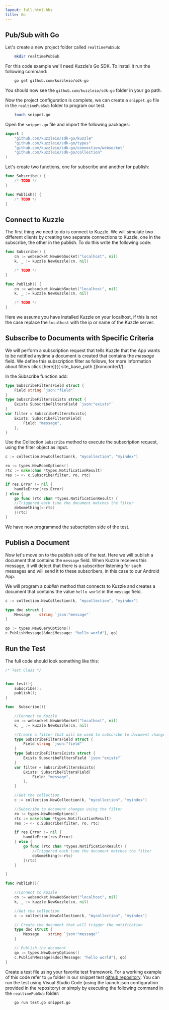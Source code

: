 ```yaml
---
layout: full.html.hbs
title: Go
---
```



## Pub/Sub with Go

Let's create a new project folder called `realtimePubSub`:


```bash
    mkdir realtimePubSub
```

For this code example we'll need Kuzzle's Go SDK. To install it run the following command:


```bash
    go get github.com/kuzzleio/sdk-go
```

You should now see the `github.com/kuzzleio/sdk-go` folder in your go path.

Now the project configuration is complete, we can create a `snippet.go` file in the `realtimePubSub` folder to program our test.

```bash
    touch snippet.go
```

Open the `snippet.go` file and import the following packages:

```Go
import (
    "github.com/kuzzleio/sdk-go/kuzzle"
    "github.com/kuzzleio/sdk-go/types"
    "github.com/kuzzleio/sdk-go/connection/websocket"
    "github.com/kuzzleio/sdk-go/collection"
)
```

Let's create two functions, one for subscribe and another for publish:

```Go
func Subscribe() {
    /* TODO */
}

func Publish() {
    /* TODO */
}
```


## Connect to Kuzzle

The first thing we need to do is connect to Kuzzle. We will simulate two different clients by creating two separate connections to Kuzzle, one in the subscribe, the other in the publish. To do this write the following code:

```Go
func Subscribe() {
    cn := websocket.NewWebSocket("localhost", nil)
    k, _ := kuzzle.NewKuzzle(cn, nil)

    /* TODO */
}

func Publish() {
    cn := websocket.NewWebSocket("localhost", nil)
    k, _ := kuzzle.NewKuzzle(cn, nil)

    /* TODO */
}
```

Here we assume you have installed Kuzzle on your localhost, if this is not the case replace the `localhost` with the ip or name of the Kuzzle server.

## Subscribe to Documents with Specific Criteria


We will perform a subscription request that tells Kuzzle that the App wants to be notified anytime a document is created that contains the *message* field. We define this subscription filter as follows, for more information about filters click [here]({{ site_base_path }}koncorde/1/):

In the Subscribe function add:

```Go
type SubscribeFiltersField struct {
    Field string `json:"field"`
}
type SubscribeFiltersExists struct {
    Exists SubscribeFiltersField `json:"exists"`
}
var filter = SubscribeFiltersExists{
    Exists: SubscribeFiltersField{
        Field: "message",
    },
}
```

Use the Collection `Subscribe` method to execute the subscription request, using the filter object as input.

```Go
c := collection.NewCollection(k, "mycollection", "myindex")

ro := types.NewRoomOptions()
rtc := make(chan *types.NotificationResult)
res := <- c.Subscribe(filter, ro, rtc)

if res.Error != nil {
    handleError(res.Error)
} else {
    go func (rtc chan *types.NotificationResult) {
    //Triggered each time the document matches the filter
    doSomething(<-rtc)
    }(rtc)
}
```

We have now programmed the subscription side of the test.


## Publish a Document

Now let's move on to the publish side of the test. Here we will publish a document that contains the `message` field. When Kuzzle receives this message, it will detect that there is a subscriber listening for such messages and will send it to these subscribers, in this case to our Android App.

We will program a *publish* method that connects to Kuzzle and creates a document that contains the value `hello world` in the `message` field.


```Go
c := collection.NewCollection(k, "mycollection", "myindex")

type doc struct {
    Message    string `json:"message"`
}

qo := types.NewQueryOptions()
c.PublishMessage(&doc{Message: "hello world"}, qo)
```


## Run the Test

The full code should look something like this:

```Go
/* Test Class */


func test(){
    subscribe();
    publish();
}

func  Subscribe(){

    //Connect to Kuzzle
    cn := websocket.NewWebSocket("localhost", nil)
    k, _ := kuzzle.NewKuzzle(cn, nil)

    //Create a filter that will be used to subscribe to document changes
    type SubscribeFiltersField struct {
        Field string `json:"field"`
    }
    type SubscribeFiltersExists struct {
        Exists SubscribeFiltersField `json:"exists"`
    }
    var filter = SubscribeFiltersExists{
        Exists: SubscribeFiltersField{
            Field: "message",
        },
    }

    //Get the collection
    c := collection.NewCollection(k, "mycollection", "myindex")

    //Subscribe to document changes using the filter
    ro := types.NewRoomOptions()
    rtc := make(chan *types.NotificationResult)
    res := <- c.Subscribe(filter, ro, rtc)

    if res.Error != nil {
        handleError(res.Error)
    } else {
        go func (rtc chan *types.NotificationResult) {
            //Triggered each time the document matches the filter
            doSomething(<-rtc)
        }(rtc)
    }

}

func Publish(){

    //Connect to Kuzzle
    cn := websocket.NewWebSocket("localhost", nil)
    k, _ := kuzzle.NewKuzzle(cn, nil)

    //Get the collection
    c := collection.NewCollection(k, "mycollection", "myindex")

    // Create the document that will trigger the notification
    type doc struct {
        Message    string `json:"message"`
    }

    // Publish the document
    qo := types.NewQueryOptions()
    c.PublishMessage(&doc{Message: "hello world"}, qo)
}


```

Create a test file using your favorite test framework. For a working example of this code refer to `go` folder in our snippet test [github repository](https://github.com/kuzzleio/kuzzle.io-snippet-tests). You can run the test using Visual Studio Code (using the launch.json configuration provided in the repository) or simply by executing the following command in the `realtimePubSub` folder:

```bash
    go run test.go snippet.go
```
